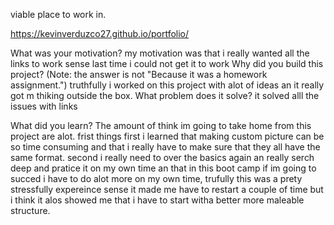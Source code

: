 viable place to work in.

https://kevinverduzco27.github.io/portfolio/


What was your motivation? my motivation was that i really wanted all the links to work sense last time i could not get it to work
Why did you build this project? (Note: the answer is not "Because it was a homework assignment.") truthfully i worked on this project with alot of ideas an it really got m thiking outside the box.
What problem does it solve?
it solved alll the issues with links

What did you learn? The amount of think im going to take home from this project are alot. frist things first i learned that making custom picture can be so time consuming and that i really have to make sure that they all have the same format. second i really need to over the basics again an really serch deep and pratice it on my own time an that in this boot camp if im going to succed i have to do alot more on my own time, trufully this was a prety stressfully expereince sense it made me have to restart a couple of time but i think it alos showed me that i have to start witha  better more maleable structure.

